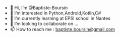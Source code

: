 - 👋 Hi, I’m @Baptiste-Boursin
- 👀 I’m interested in Python,Android,Kotlin,C#
- 🌱 I’m currently learning at EPSI school in Nantes
- 💞️ I’m looking to collaborate on ...
- 📫 How to reach me : baptiste.boursin@gmail.com

<!---
Baptiste-Boursin/Baptiste-Boursin is a ✨ special ✨ repository because its `README.md` (this file) appears on your GitHub profile.
You can click the Preview link to take a look at your changes.
--->
